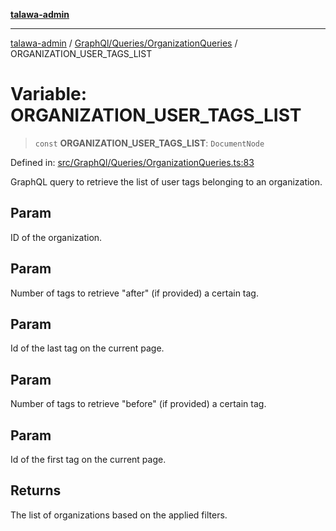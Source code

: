[**talawa-admin**](../../../../README.md)

***

[talawa-admin](../../../../modules.md) / [GraphQl/Queries/OrganizationQueries](../README.md) / ORGANIZATION\_USER\_TAGS\_LIST

# Variable: ORGANIZATION\_USER\_TAGS\_LIST

> `const` **ORGANIZATION\_USER\_TAGS\_LIST**: `DocumentNode`

Defined in: [src/GraphQl/Queries/OrganizationQueries.ts:83](https://github.com/bint-Eve/talawa-admin/blob/16ddeb98e6868a55bca282e700a8f4212d222c01/src/GraphQl/Queries/OrganizationQueries.ts#L83)

GraphQL query to retrieve the list of user tags belonging to an organization.

## Param

ID of the organization.

## Param

Number of tags to retrieve "after" (if provided) a certain tag.

## Param

Id of the last tag on the current page.

## Param

Number of tags to retrieve "before" (if provided) a certain tag.

## Param

Id of the first tag on the current page.

## Returns

The list of organizations based on the applied filters.
